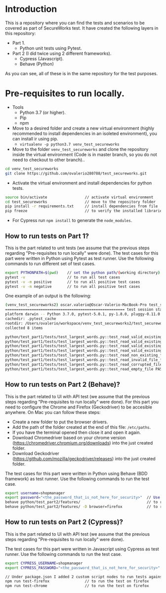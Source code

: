 # Introduction
This is a repository where you can find the tests and scenarios to be covered as part of SecureWorks test. It have created the following layers in this repository:
- Part 1.
    - Python unit tests using Pytest.
- Part 2 (I did twice using 2 different frameworks).
    - Cypress (Javascript).
    - Behave (Python)

As you can see, all of these is in the same repository for the test purposes.

# Pre-requisites to run locally.
- Tools
    - Python 3.7 (or higher).
    - Pip
    - npm
- Move to a desired folder and create a new virtual environment (highly recommended to install dependencies in an isoleted environment), you can install ir using pip.
    - `virtualenv -p python3.7 venv_test_secureworks`   
- Move to the folder `venv_test_secureworks` and clone the repository inside the virtual environment (Code is in master branch, so you do not need to checkout to other branch)..
```bash
cd venv_test_secureworks
git clone https://github.com/ovalerio280788/test_secureworks.git
``` 
- Activate the virtual environment and install dependencies for python tests.
```bash
source bin/activate                 // activate virtual environment
cd test_secureworks                 // move to the repository folder
pip install -r requirements.txt     // install dependencies from file
pip freeze                          // to verify the installed libraries
```
- For Cypress run `npm install` to generate the `node_modules`.
## How to run tests on Part 1?
This is the part related to unit tests (we assume that the previous steps regarding "Pre-requisites to run locally" were done). 
The test cases for this part were written in Python using Pytest as test runner. Use the following commands to run different set of test cases.
```bash
export PYTHONPATH=$(pwd)    // set the python path/(working directory) as the root path of the repository
pytest -v                   // to run all test cases
pytest -v -m positive       // to run all positive test cases
pytest -v -m negative       // to run all positive test cases
```
One example of an output is the following:
```bash
(venv_test_secureworks2) oscar.valerio@Oscar-Valerio-MacBook-Pro test_secureworks % pytest -v
====================================================== test session starts ======================================================
platform darwin -- Python 3.7.0, pytest-5.0.1, py-1.8.0, pluggy-0.11.0 -- /usr/local/bin/python3.7
cachedir: .pytest_cache
rootdir: /Users/ovalerio/workspace/venv_test_secureworks2/test_secureworks, inifile: pytest.ini
collected 8 items

python/test_part1/tests/test_largest_words.py::test_read_valid_existing_file_one_word_per_line PASSED                                                                                                [ 12%]
python/test_part1/tests/test_largest_words.py::test_read_valid_existing_file_multiple_words_one_line PASSED                                                                                          [ 25%]
python/test_part1/tests/test_largest_words.py::test_read_valid_existing_file_multiple_words_multiple_lines PASSED                                                                                    [ 37%]
python/test_part1/tests/test_largest_words.py::test_read_valid_existing_file_multiple_numbers_multiple_lines PASSED                                                                                  [ 50%]
python/test_part1/tests/test_largest_words.py::test_read_non_existing_file PASSED                                                                                                                    [ 62%]
python/test_part1/tests/test_largest_words.py::test_read_invalid_file_format PASSED                                                                                                                  [ 75%]
python/test_part1/tests/test_largest_words.py::test_read_corrupted_file PASSED                                                                                                                       [ 87%]
python/test_part1/tests/test_largest_words.py::test_read_empty_file PASSED
```
## How to run tests on Part 2 (Behave)?
This is the part related to UI with API test (we assume that the previous steps regarding "Pre-requisites to run locally" were done).
For this part you need to configure the Chrome and Firefox (Geckodriver) to be accesible anywhere. On Mac you can follow these steps:
- Create a new folder to put the browser drivers.
- Add the path of the folder created at the end of this file: `/etc/paths`.
- If you have the terminal opened then close it and open it again.
- Download Chromedriver based on your chrome version (https://chromedriver.chromium.org/downloads) into the just created folder.
- Download Geckodriver (https://github.com/mozilla/geckodriver/releases) into the just created folder.

The test cases for this part were written in Python using Behave (BDD framework) as test runner. Use the following commands to run the test case.
```bash
export username=shopmanager
export password="<the_password_that_is_not_here_for_security>"  // Use "" to wrap the password if it has spaces on it. i.e password="hello world 123"
behave python/test_part2/features/                              // to run the test case on Chrome by default
behave python/test_part2/features/ -D browser=firefox           // to run the test case on Firefox
```
## How to run tests on Part 2 (Cypress)?
This is the part related to UI with API test (we assume that the previous steps regarding "Pre-requisites to run locally" were done).

The test cases for this part were written in Javascript using Cypress as test runner. Use the following commands to run the test case.
```bash
export CYPRESS_USERNAME=shopmanager
export CYPRESS_PASSWORD="<the_password_that_is_not_here_for_security>"  // Use "" to wrap the password if it has spaces on it. i.e password="hello world 123"

// Under package.json I added 2 custom script nodes to run tests against Firefox and Chrome
npm run test-firefox                // to run the test on firefox
npm run test-chrome                 // to run the test on firefox
```


